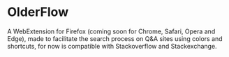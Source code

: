 # OlderFlow

A WebExtension for Firefox (coming soon for Chrome, Safari, Opera and Edge), made to facilitate the search process on Q&A sites using colors and shortcuts, for now is compatible with Stackoverflow and Stackexchange.
